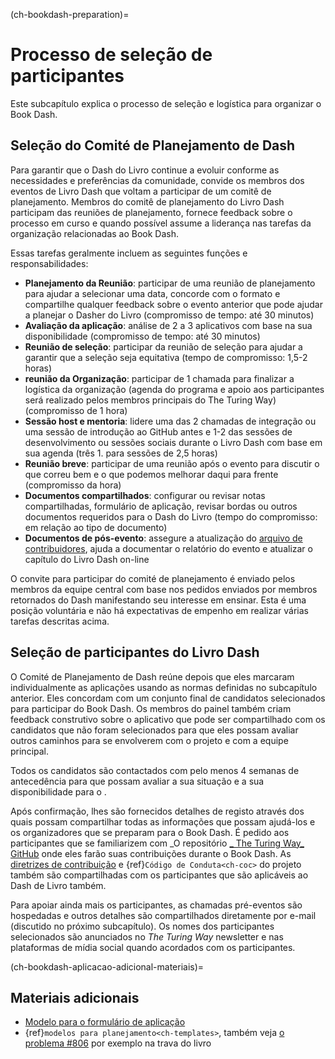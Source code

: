 (ch-bookdash-preparation)=
# Processo de seleção de participantes

Este subcapítulo explica o processo de seleção e logística para organizar o Book Dash.

## Seleção do Comité de Planejamento de Dash

Para garantir que o Dash do Livro continue a evoluir conforme as necessidades e preferências da comunidade, convide os membros dos eventos de Livro Dash que voltam a participar de um comitê de planejamento. Membros do comitê de planejamento do Livro Dash participam das reuniões de planejamento, fornece feedback sobre o processo em curso e quando possível assume a liderança nas tarefas da organização relacionadas ao Book Dash.

Essas tarefas geralmente incluem as seguintes funções e responsabilidades:
- **Planejamento da Reunião**: participar de uma reunião de planejamento para ajudar a selecionar uma data, concorde com o formato e compartilhe qualquer feedback sobre o evento anterior que pode ajudar a planejar o Dasher do Livro (compromisso de tempo: até 30 minutos)
- **Avaliação da aplicação**: análise de 2 a 3 aplicativos com base na sua disponibilidade (compromisso de tempo: até 30 minutos)
- **Reunião de seleção**: participar da reunião de seleção para ajudar a garantir que a seleção seja equitativa (tempo de compromisso: 1,5-2 horas)
- **reunião da Organização**: participar de 1 chamada para finalizar a logística da organização (agenda do programa e apoio aos participantes será realizado pelos membros principais do The Turing Way) (compromisso de 1 hora)
- **Sessão host e mentoria**: lidere uma das 2 chamadas de integração ou uma sessão de introdução ao GitHub antes e 1-2 das sessões de desenvolvimento ou sessões sociais durante o Livro Dash com base em sua agenda (três 1. para sessões de 2,5 horas)
- **Reunião breve**: participar de uma reunião após o evento para discutir o que correu bem e o que podemos melhorar daqui para frente (compromisso da hora)
- **Documentos compartilhados**: configurar ou revisar notas compartilhadas, formulário de aplicação, revisar bordas ou outros documentos requeridos para o Dash do Livro (tempo do compromisso: em relação ao tipo de documento)
- **Documentos de pós-evento**: assegure a atualização do [arquivo de contribuidores](https://github.com/alan-turing-institute/the-turing-way/blob/main/contributors.md), ajuda a documentar o relatório do evento e atualizar o capítulo do Livro Dash on-line

O convite para participar do comité de planejamento é enviado pelos membros da equipe central com base nos pedidos enviados por membros retornados do Dash manifestando seu interesse em ensinar. Esta é uma posição voluntária e não há expectativas de empenho em realizar várias tarefas descritas acima.

## Seleção de participantes do Livro Dash

O Comité de Planejamento de Dash reúne depois que eles marcaram individualmente as aplicações usando as normas definidas no subcapítulo anterior. Eles concordam com um conjunto final de candidatos selecionados para participar do Book Dash. Os membros do painel também criam feedback construtivo sobre o aplicativo que pode ser compartilhado com os candidatos que não foram selecionados para que eles possam avaliar outros caminhos para se envolverem com o projeto e com a equipe principal.

Todos os candidatos são contactados com pelo menos 4 semanas de antecedência para que possam avaliar a sua situação e a sua disponibilidade para o .

Após confirmação, lhes são fornecidos detalhes de registo através dos quais possam compartilhar todas as informações que possam ajudá-los e os organizadores que se preparam para o Book Dash. É pedido aos participantes que se familiarizem com
_O repositório [ _ The Turing Way_ GitHub](https://github.com/alan-turing-institute/the-turing-way) onde eles farão suas contribuições durante o Book Dash. As [diretrizes de contribuição](https://github.com/alan-turing-institute/the-turing-way/blob/main/CONTRIBUTING.md) e {ref}`Código de Conduta<ch-coc>` do projeto também são compartilhadas com os participantes que são aplicáveis ao Dash de Livro também.</p> 

Para apoiar ainda mais os participantes, as chamadas pré-eventos são hospedadas e outros detalhes são compartilhados diretamente por e-mail (discutido no próximo subcapítulo). Os nomes dos participantes selecionados são anunciados no _The Turing Way_ newsletter e nas plataformas de mídia social quando acordados com os participantes.

(ch-bookdash-aplicacao-adicional-materiais)=


## Materiais adicionais

- [Modelo para o formulário de aplicação](https://docs.google.com/forms/d/14JbI_Xqr8vRWAidzcVFhB-5iITA6n9BOZ0RX_aSDauU/edit?usp=sharing)
- {ref}`modelos para planejamento<ch-templates>`, também veja [o problema #806](https://github.com/alan-turing-institute/the-turing-way/issues/806) por exemplo na trava do livro
